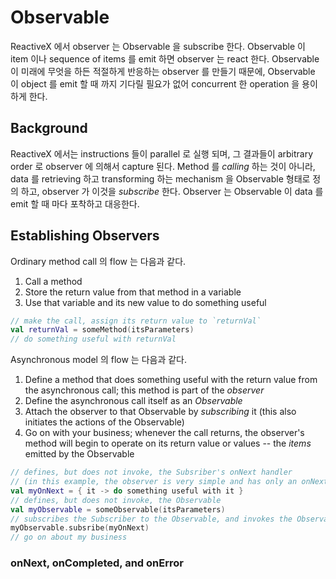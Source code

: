 # Observable

ReactiveX 에서 observer 는 Observable 을 subscribe 한다. Observable 이 item 이나 
sequence of items 를 emit 하면 observer 는 react 한다. Observable 이 미래에 무엇을 
하든 적절하게 반응하는 observer 를 만들기 때문에, Observable 이 object 를 emit 
할 때 까지 기다릴 필요가 없어 concurrent 한 operation 을 용이하게 한다.

## Background
ReactiveX 에서는 instructions 들이 parallel 로 실행 되며, 그 결과들이 arbitrary order 
로 observer 에 의해서 capture 된다. Method 를 *calling* 하는 것이 아니라, data 를 
retrieving 하고 transforming 하는 mechanism 을 Observable 형태로 정의 하고, observer 
가 이것을 *subscribe* 한다. Observer 는 Observable 이 data 를 emit 할 때 마다 포착하고 
대응한다.

## Establishing Observers
Ordinary method call 의 flow 는 다음과 같다.

1. Call a method
2. Store the return value from that method in a variable
3. Use that variable and its new value to do something useful

```kotlin
// make the call, assign its return value to `returnVal`
val returnVal = someMethod(itsParameters)
// do something useful with returnVal
```

Asynchronous model 의 flow 는 다음과 같다.

1. Define a method that does something useful with the return value 
from the asynchronous call; this method is part of the *observer*
2. Define the asynchronous call itself as an *Observable*
3. Attach the observer to that Observable by *subscribing* it (this also 
initiates the actions of the Observable)
4. Go on with your business; whenever the call returns, the observer's 
method will begin to operate on its return value or values -- the *items* 
emitted by the Observable

```kotlin
// defines, but does not invoke, the Subsriber's onNext handler
// (in this example, the observer is very simple and has only an onNext handler)
val myOnNext = { it -> do something useful with it }
// defines, but does not invoke, the Observable
val myObservable = someObservable(itsParameters)
// subscribes the Subscriber to the Observable, and invokes the Observable
myObservable.subsribe(myOnNext)
// go on about my business
```

### onNext, onCompleted, and onError
